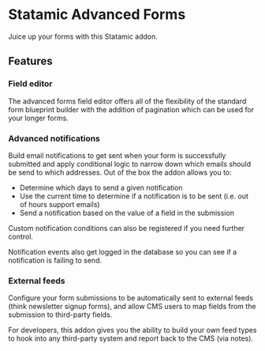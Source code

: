 # Statamic Advanced Forms
Juice up your forms with this Statamic addon.

## Features

### Field editor
The advanced forms field editor offers all of the flexibility of the standard form blueprint builder with the addition of pagination which can be used for your longer forms.

### Advanced notifications
Build email notifications to get sent when your form is successfully submitted and apply conditional logic to narrow down which emails should be send to which addresses. Out of the box the addon allows you to:
- Determine which days to send a given notification
- Use the current time to determine if a notification is to be sent (i.e. out of hours support emails)
- Send a notification based on the value of a field in the submission

Custom notification conditions can also be registered if you need further control.

Notification events also get logged in the database so you can see if a notification is failing to send.

### External feeds
Configure your form submissions to be automatically sent to external feeds (think newsletter signup forms), and allow CMS users to map fields from the submission to third-party fields.

For developers, this addon gives you the ability to build your own feed types to hook into any third-party system and report back to the CMS (via notes).